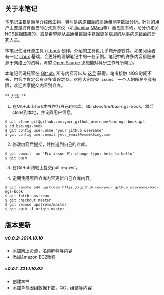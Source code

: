 ## 关于本笔记

本笔记主要是简单介绍微生物，特别是病原细菌的高通量测序数据分析。针对的用户主要是拥有自己的台式测序仪（如[Illumina][] [MiSeq][]等）自己测序的，想分析相关NGS数据结果的，或是希望能从高通量数据中挖掘更多信息的从事病原细菌的研究人员。

本笔记使用开源工具 [gitbook][] 创作，介绍的工具也几乎均开源软件。如果阅读者有一定 [Linux][] 基础，会更好的理解笔记中的一些示例。笔记中的许多内容都是来源于网络上的资料。希望 [Open Source][] 思想能对科研工作有所帮助。

本笔记代码托管在 [Github][], 所有内容可以从 [这里](http://github.com/indexofire/bac-ngs-book.git) 获得。笔者接触 NGS 时间不长，内容中肯定会有许多错误之处，欢迎大家提交 issues。一个人的眼界毕竟有限，欢迎大家提交内容到仓库。

** 方法: **

1. 在GitHub上fork本书作为自己的仓库，如indexofire/bac-ngs-book，然后clone到本地，并设置用户信息。
```
$ git clone git@github.com:your_github_username/bac-ngs-book.git
$ cd bac-ngs-book
$ git config user.name "your github username"
$ git config user.email your_email@something.com
```

2. 修改内容后提交，并推送到自己的仓库。
```
$ git commit -am "Fix issue #1: change typo: helo to hello"
$ git push
```

3. 在GitHub网站上提交pull request。

4. 定期使用项目仓库内容更新自己仓库内容。
```
$ git remote add upstream https://github.com/your_github_username/bac-ngs-book
$ git fetch upstream
$ git checkout master
$ git rebase upstream/master
$ git push -f origin master
```

## 版本更新

##### v0.0.2: 2014.10.10
 * 添加网上资源，名词解释等内容
 * 添加Amazon EC2教程

##### v0.0.1: 2014.10.05
 * 创建本书
 * 添加单基因组数据下载，QC，组装等内容


[Linux]: http://www.linux.com/ "Linux"
[Illumina]: http://www.illumina.com/ "Illumina"
[MiSeq]: http://www.illumina.com/search.ilmn?search=MiSeq&Pg=1&ilmn_search_btn.x=1 "MiSeq"
[gitbook]: http://www.gitbook.io/ "Git Book"
[Open Source]: http://opensource.org/ "开源思想"
[Linux]: http://www.linux.com/ "Linux"
[Github]: https://www.github.com/ "Github"
